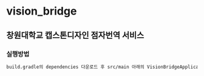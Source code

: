 # vision_bridge
## 창원대학교 캡스톤디자인 점자번역 서비스
### 실행방법
```txt
build.gradle의 dependencies 다운로드 후 src/main 아래의 VisionBridgeApplication.java(class) main함수 실행
```
